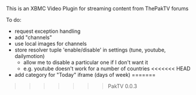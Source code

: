 This is an XBMC Video Plugin for streaming content from ThePakTV forums


To do:

- request exception handling
- add "channels"
- use local images for channels
- store resolver tuple 'enable/disable' in settings (tune, youtube, dailymotion)
    - allow me to disable a particular one if I don't want it
    - e.g. youtube doesn't work for a number of countries
<<<<<<< HEAD
- add category for "Today" iframe (days of week)
=======

>>>>>>> PakTV 0.0.3
